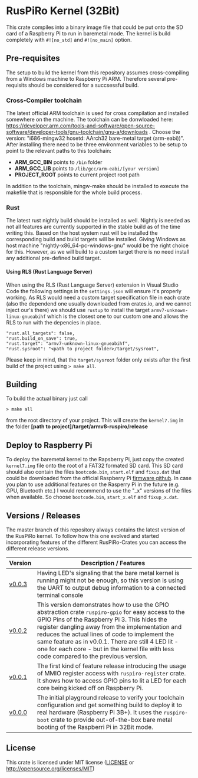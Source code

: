 # RusPiRo Kernel (32Bit)

This crate compiles into a binary image file that could be put onto the SD card of a Raspberry Pi to run in baremetal mode. The kernel is build completely with ``#![no_std]`` and ``#![no_main]`` option.

## Pre-requisites

The setup to build the kernel from this repository assumes cross-compiling from a Windows machine to Raspberry Pi ARM.
Therefore several pre-requisits should be considered for a succsessful build.

### Cross-Compiler toolchain

The latest official ARM toolchain is used for cross compilation and installed somewhere on the machine. The toolchain can
be donwloaded here: https://developer.arm.com/tools-and-software/open-source-software/developer-tools/gnu-toolchain/gnu-a/downloads .
Choose the version: "i686-mingw32 hosetd: AArch32 bare-metal target (arm-eabi))". After installing there need to be three 
environment variables to be setup to point to the relevant paths to this toolchain:
- **ARM_GCC_BIN** points to ``/bin`` folder
- **ARM_GCC_LIB** points to ``/lib/gcc/arm-eabi/[your version]``
- **PROJECT_ROOT** points to current project root path

In addition to the toolchain, mingw-make should be installed to execute the makefile that is responsible for the whole build
process.

### Rust

The latest rust nightly build should be installed as well. Nightly is needed as not all features are currently supported in the stable build as of the time writing this. Based on the host system rust will be installed the corresponding build and build targets will be installed. Giving Windows as host machine "nightly-x86_64-pc-windows-gnu" would be the right choice for this. However, as we will build to a custom target there is no need install any additional pre-defined build target.

#### Using RLS (Rust Language Server)
When using the RLS (Rust Language Server) extension in Visual Studio Code the following settings in the ``settings.json`` will ensure it's properly working.
As RLS would need a custom target specification file in each crate (also the dependend one usually downloaded from crates.io, and we cannot inject our's there) we should
use ``rustup`` to install the target ``armv7-unknown-linux-gnueabihf`` which is the closest one to our custom one and allows the RLS to run with the depencies in place.

```
"rust.all_targets": false,
"rust.build_on_save": true,
"rust.target": "armv7-unknown-linux-gnueabihf",
"rust.sysroot": "<path to project folder>/target/sysroot",
```
Please keep in mind, that the ``target/sysroot`` folder only exists after the first build of the project using ``> make all``.

## Building

To build the actual binary just call
```
> make all
```
from the root directory of your project. This will create the ``kernel7.img`` in the folder **[path to project]/target/armv8-ruspiro/release**

## Deploy to Raspberry Pi

To deploy the baremetal kernel to the Rapsberry Pi, just copy the created ``kernel7.img`` file onto the root of a FAT32 formated SD card. This SD card should also contain the files ``bootcode.bin``, ``start.elf`` and ``fixup.dat`` that could be downloaded from the official Raspberry Pi [firmware github](https://github.com/raspberrypi/firmware/tree/master/boot). In case you plan to use additional features on the Rasperry Pi in the future (e.g. GPU, Bluetooth etc.) I would recommend to use the "_x" versions of the files when available. So choose ``bootcode.bin``, ``start_x.elf`` and ``fixup_x.dat``.

## Versions / Releases

The master branch of this repository always contains the latest version of the RusPiRo kernel. To follow how this one evolved and started incorporating features of the different RusPiRo-Crates you can access the different release versions.

| Version | Description / Features              |
|---------|-------------------------------------|
|[v0.0.3](https://github.com/RusPiRo/ruspiro-kernel/tree/v0.0.3)|Having LED's signaling that the bare metal kernel is running might not be enough, so this version is using the UART to output debug information to a connected terminal console|
|[v0.0.2](https://github.com/RusPiRo/ruspiro-kernel/tree/v0.0.2)|This version demonstrates how to use the GPIO abstraction crate ``ruspiro-gpio`` for easy access to the GPIO Pins of the Raspberry Pi 3. This hides the register dangling away from the implementation and reduces the actual lines of code to implement the same feature as in v0.0.1. There are still 4 LED lit - one for each core - but in the kernel file with less code compared to the previous version.|
|[v0.0.1](https://github.com/RusPiRo/ruspiro-kernel/tree/v0.0.1)|The first kind of feature release introducing the usage of MMIO register access with ``ruspiro-register`` crate. It shows how to access GPIO pins to lit a LED for each core being kicked off on Raspberry Pi.|
|[v0.0.0](https://github.com/RusPiRo/ruspiro-kernel/tree/v0.0.0)|The initial playground release to verify your toolchain configuration and get something build to deploy it to real hardware (Raspberry Pi 3B+). It uses the ``ruspiro-boot`` crate to provide out-of-the-box bare metal booting of the Raspberri Pi in 32Bit mode.|

## License
This crate is licensed under MIT license ([LICENSE](LICENSE) or http://opensource.org/licenses/MIT)